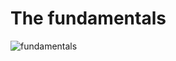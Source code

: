 # The fundamentals

![fundamentals](https://user-images.githubusercontent.com/81964452/166895875-66fc85ff-0fca-47ac-8bbe-a4e4c7f2235e.svg)
